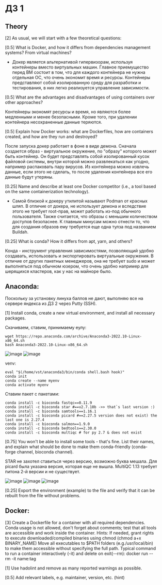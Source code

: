 # ДЗ 1

## Theory 


[2]
As usual, we will start with a few theoretical questions:

[0.5] What is Docker, and how it differs from dependencies management systems? From virtual machines?

- Докер является альтернативой гипервизорам, используя контейнеры вместо виртуальных машин. Главное приемущество перед ВМ состоит в том, что для каждого контейнера не нужна отдельная ОС, что очень экономит время и ресурсы. Контейнеры представляют собой изолированную среду для разработки и тестирования, в них легко реализуется управление зависимости.


[0.5] What are the advantages and disadvantages of using containers over other approaches?

Контейнеры экономят ресурсы и время, но являются более медленными и менее безопасными. Кроме того, при удалении контейнера несохраненные данные теряются.


[0.5] Explain how Docker works: what are Dockerfiles, how are containers created, and how are they run and destroyed?

После запуска докер работает в фоне в виде демона. Сначала создается образ - виртуальное окружение, по "образу" которого может быть контейнер. Он будет представлять собой изолированный кусок файловой системы, внутри которой можно развлекаться как угодно, например распаковать пару вирусов. Из контейнера можно извлечь данные, если этого не сделать, то после удаления контейнера все его данные будут утеряны.


[0.25] Name and describe at least one Docker competitor (i.e., a tool based on the same containerization technology).

- Самой близкой к докеру утилитой называют Podman от красных шляп. В отличие от докера, не использует демона и вследствие этого не требует root-прав, может работать из-под обычного пользователя. Также считается, что образы с меньшим количеством доступов безопаснее. К главным минусам можно отнести то, что для создания образов ему требуется еще одна тулза под названием Buildah.


[0.25] What is conda? How it differs from apt, yarn, and others?

Конда - инструмент управления зависимостями, позволяющий удобно создавать, использовать и экспортировать виртуальные окружения. В отличие от других пакетных менеджеров, она не требует sudo и может выполняться под обычном юзером, что очень удобно например для шерящихся кластеров, как у нас на майноре было.



## Anaconda:

Поскольку за установку линуха баллов не дают, выполняю все на сервере яндекса из ДЗ 2 через Putty (SSH).

[1] Install conda, create a new virtual environment, and install all necessary packages.

Скачиваем, ставим, принимаему еулу:

```
wget https://repo.anaconda.com/archive/Anaconda3-2022.10-Linux-x86_64.sh
bash Anaconda3-2022.10-Linux-x86_64.sh
```

![image](https://user-images.githubusercontent.com/58905528/209350923-04a3290a-8945-4d39-bb61-cc6bcd015ca5.png)
![image](https://user-images.githubusercontent.com/58905528/209350908-a0be236b-cdce-4f13-878a-ff0d9102fe94.png)

venv:

```
eval "$(/home/vst/anaconda3/bin/conda shell.bash hook)"
conda init 
conda create --name myenv
conda activate myenv
```

Ставим пакет с пакетами:

```
conda install -c bioconda fastqc==0.11.9
conda install -c bioconda star #==v2.7.10b ->> that`s last version :)
conda install -c bioconda samtools==1.16.1 
conda install -c bioconda picard #==2.27.5 version does not exist) the last one is 2.27.4
conda install -c bioconda salmon==1.9.0 
conda install -c bioconda bedtools==2.30.0
conda install -c bioconda multiqc # for py 2.7 & does not exist
```




[0.75] You won't be able to install some tools - that's fine. List their names, and explain what should be done to make them conda-friendly (conda-forge channel, bioconda channel).

STAR не захотел ставиться через версию, возможно буква мешала. Для picard была указана версия, которая еще не вышла. MultiQC 1.13 требует питона 2-й версии и не существует.

![image](https://user-images.githubusercontent.com/58905528/209356194-75fd4767-a487-4b46-85ae-65a348e48bb2.png)
![image](https://user-images.githubusercontent.com/58905528/209356134-0ed1fe07-d13c-4288-9c64-1c225df7bbfd.png)
![image](https://user-images.githubusercontent.com/58905528/209356165-9131eb7f-2672-44b5-91a6-11dd6d033748.png)




[0.25] Export the environment (example) to the file and verify that it can be rebuilt from the file without problems.


## Docker:

[3] Create a Dockerfile for a container with all required dependencies. Conda usage is not allowed, don't forget about comments; test that all tools are accessible and work inside the container. Hints:
If needed, grant rights to execute downloaded/compiled binaries using chmod (chmod a+x BINARY_NAME)
Move all executables to $PATH folders (e.g./usr/local/bin) to make them accessible without specifying the full path.
Typical command to run a container interactively (-it) and delete on exit(--rm): docker run --rm -it name:tag

[1] Use hadolint and remove as many reported warnings as possible.

[0.5] Add relevant labels, e.g. maintainer, version, etc. (hint)
